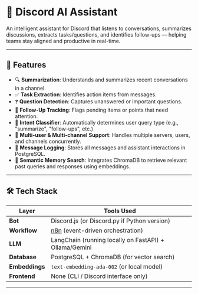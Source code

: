 # 🧠 Discord AI Assistant

An intelligent assistant for Discord that listens to conversations, summarizes discussions, extracts tasks/questions, and identifies follow-ups — helping teams stay aligned and productive in real-time.

---

## 🚀 Features

- 🔍 **Summarization**: Understands and summarizes recent conversations in a channel.
- ✅ **Task Extraction**: Identifies action items from messages.
- ❓ **Question Detection**: Captures unanswered or important questions.
- 📌 **Follow-Up Tracking**: Flags pending items or points that need attention.
- 🧠 **Intent Classifier**: Automatically determines user query type (e.g., "summarize", "follow-ups", etc.)
- 💬 **Multi-user & Multi-channel Support**: Handles multiple servers, users, and channels concurrently.
- 🧾 **Message Logging**: Stores all messages and assistant interactions in PostgreSQL.
- 🔎 **Semantic Memory Search**: Integrates ChromaDB to retrieve relevant past queries and responses using embeddings.

---

## 🛠️ Tech Stack

| Layer         | Tools Used                                               |
|---------------|----------------------------------------------------------|
| **Bot**       | Discord.js (or Discord.py if Python version)            |
| **Workflow**  | [n8n](https://n8n.io) (event-driven orchestration)       |
| **LLM**       | LangChain (running locally on FastAPI) + Ollama/Gemini  |
| **Database**  | PostgreSQL + ChromaDB (for vector search)               |
| **Embeddings**| `text-embedding-ada-002` (or local model)               |
| **Frontend**  | None (CLI / Discord interface only)                     |

---